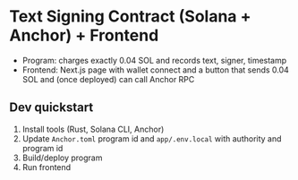 # Text Signing Contract (Solana + Anchor) + Frontend

- Program: charges exactly 0.04 SOL and records text, signer, timestamp
- Frontend: Next.js page with wallet connect and a button that sends 0.04 SOL and (once deployed) can call Anchor RPC

## Dev quickstart

1) Install tools (Rust, Solana CLI, Anchor)
2) Update `Anchor.toml` program id and `app/.env.local` with authority and program id
3) Build/deploy program
4) Run frontend

